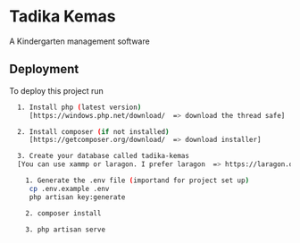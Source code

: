 # Tadika Kemas

A Kindergarten management software

## Deployment

To deploy this project run

```bash
  1. Install php (latest version)
     [https://windows.php.net/download/  => download the thread safe]

  2. Install composer (if not installed)
     [https://getcomposer.org/download/  => download installer]

  3. Create your database called tadika-kemas
  [You can use xammp or laragon. I prefer laragon  => https://laragon.org/download/index.html]

```

```bash
    1. Generate the .env file (importand for project set up)
     cp .env.example .env
     php artisan key:generate

    2. composer install

    3. php artisan serve

```

